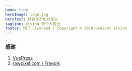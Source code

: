 ```yaml
---
home: true
heroImage: logo.jpg
heroText: 好记性不如烂笔头
tagline: elvinn 的个人笔记
footer: MIT Licensed | Copyright © 2018-present elvinn
---
```


### 感谢

1. [VuePress](https://github.com/vuejs/vuepress)
2. [rawpixel.com / Freepik](https://www.freepik.com)
